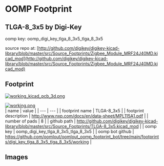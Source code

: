 # OOMP Footprint  
## TLGA-8_3x5  by Digi-Key  
  
oomp key: oomp_digi_key_tlga_8_3x5_tlga_8_3x5  
  
source repo at: [http://github.com/digikey/digikey-kicad-library/blob/master/src/Source_Footprints/Zigbee_Module_MRF24J40MD.kicad_mod](http://github.com/digikey/digikey-kicad-library/blob/master/src/Source_Footprints/Zigbee_Module_MRF24J40MD.kicad_mod)  
## Footprint  
  
[![working_kicad_pcb_3d.png](working_kicad_pcb_3d_600.png)](working_kicad_pcb_3d.png)  
  
[![working.png](working_600.png)](working.png)  
| name | value | 
| --- | --- | 
| footprint name | TLGA-8_3x5 | 
| footprint description | http://www.nxp.com/docs/en/data-sheet/MPL115A1.pdf | 
| number of pads | 8 | 
| github path | http://github.com/digikey/digikey-kicad-library/blob/master/src/Source_Footprints/TLGA-8_3x5.kicad_mod | 
| oomp key | oomp_digi_key_tlga_8_3x5_tlga_8_3x5 | 
| oomp bot github | https://github.com/oomlout/oomlout_oomp_footprint_bot/tree/main/footprints/digi_key_tlga_8_3x5_tlga_8_3x5/working | 
## Images  
